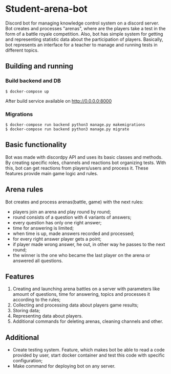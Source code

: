 # Student-arena-bot

Discord bot for managing knowledge control system on a discord server. Bot creates and processes "arenas", where are the
players take a test in the form of a battle royale competition. Also, bot has simple system for getting and representing
statistic data about the participation of players. Basically, bot represents an interface for a teacher to manage and
running tests in different topics.

## Building and running

### Build backend and DB

```
$ docker-compose up
```

After build service available on http://0.0.0.0:8000

### Migrations

```
$ docker-compose run backend python3 manage.py makemigrations
$ docker-compose run backend python3 manage.py migrate
```

## Basic functionality

Bot was made with discordpy API and uses its basic classes and methods. By creating specific roles, channels and
reactions bot organizing tests. With this, bot can get reactions from players/users and process it. These features
provide main game logic and rules.

## Arena rules

Bot creates and process arenas(battle, game) with the next rules:

- players join an arena and play round by round;
- round consists of a question with 4 variants of answers;
- every question has only one right answer;
- time for answering is limited;
- when time is up, made answers recorded and processed;
- for every right answer player gets a point;
- if player made wrong answer, he out, in other way he passes to the next round;
- the winner is the one who became the last player on the arena or answered all questions.

## Features

1. Creating and launching arena battles on a server with parameters like amount of questions, time for answering,
   topics and processes it according to the rules;
2. Collecting and processing data about players game results;
3. Storing data;
4. Representing data about players.
5. Additional commands for deleting arenas, cleaning channels and other.

## Additional

- Create testing system. Feature, which makes bot be able to read a code provided by user, start docker container and
  test this code with specific configuration;
- Make command for deploying bot on any server.
